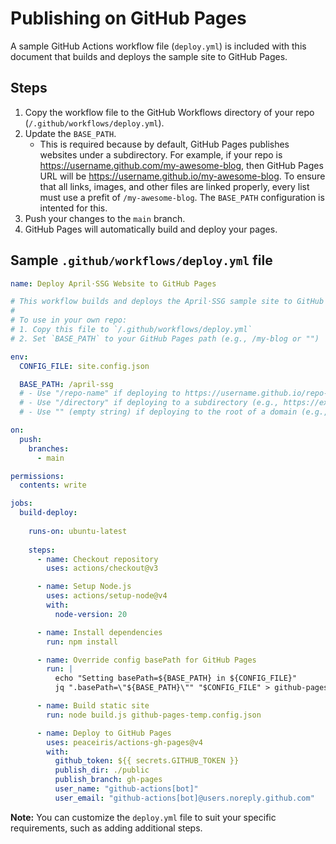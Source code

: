 # Publishing on GitHub Pages

A sample GitHub Actions workflow file (`deploy.yml`) is included with this document that builds and deploys the sample site to GitHub Pages.

## Steps

1. Copy the workflow file to the GitHub Workflows directory of your repo (`/.github/workflows/deploy.yml`).
2. Update the `BASE_PATH`.
    - This is required because by default, GitHub Pages publishes websites under a subdirectory. For example, if your repo is https://username.github.com/my-awesome-blog, then GitHub Pages URL will be https://username.github.io/my-awesome-blog. To ensure that all links, images, and other files are linked properly, every list must use a prefit of `/my-awesome-blog`. The `BASE_PATH` configuration is intented for this.
3. Push your changes to the `main` branch.
4. GitHub Pages will automatically build and deploy your pages.

## Sample `.github/workflows/deploy.yml` file

```yml
name: Deploy April⋅SSG Website to GitHub Pages

# This workflow builds and deploys the April⋅SSG sample site to GitHub Pages on the original April⋅SSG repository.
#
# To use in your own repo:
# 1. Copy this file to `/.github/workflows/deploy.yml`
# 2. Set `BASE_PATH` to your GitHub Pages path (e.g., /my-blog or "")

env:
  CONFIG_FILE: site.config.json

  BASE_PATH: /april-ssg
  # - Use "/repo-name" if deploying to https://username.github.io/repo-name
  # - Use "/directory" if deploying to a subdirectory (e.g., https://example.com/directory)
  # - Use "" (empty string) if deploying to the root of a domain (e.g., custom domain or https://username.github.io)

on:
  push:
    branches:
      - main

permissions:
  contents: write

jobs:
  build-deploy:
    
    runs-on: ubuntu-latest
    
    steps:
      - name: Checkout repository
        uses: actions/checkout@v3

      - name: Setup Node.js
        uses: actions/setup-node@v4
        with:
          node-version: 20

      - name: Install dependencies
        run: npm install

      - name: Override config basePath for GitHub Pages
        run: |
          echo "Setting basePath=${BASE_PATH} in ${CONFIG_FILE}"
          jq ".basePath=\"${BASE_PATH}\"" "$CONFIG_FILE" > github-pages-temp.config.json

      - name: Build static site
        run: node build.js github-pages-temp.config.json

      - name: Deploy to GitHub Pages
        uses: peaceiris/actions-gh-pages@v4
        with:
          github_token: ${{ secrets.GITHUB_TOKEN }}
          publish_dir: ./public
          publish_branch: gh-pages
          user_name: "github-actions[bot]"
          user_email: "github-actions[bot]@users.noreply.github.com"
```

**Note:** You can customize the `deploy.yml` file to suit your specific requirements, such as adding additional steps.